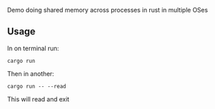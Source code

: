 Demo doing shared memory across processes in rust in multiple OSes

## Usage

In on terminal run:
```
cargo run
```

Then in another:

```
cargo run -- --read
```

This will read and exit
